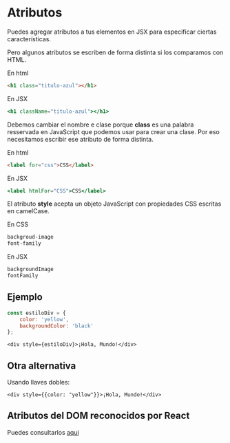 # Atributos

Puedes agregar atributos a tus elementos en JSX para especificar ciertas características.

Pero algunos atributos se escriben de forma distinta si los comparamos con HTML.

En html
```html
<h1 class="titulo-azul"></h1>
```

En JSX
```jsx
<h1 className="titulo-azul"></h1>
```

Debemos cambiar el nombre e clase porque **class** es una palabra resservada en JavaScript que podemos usar para crear una clase. Por eso necesitamos escribir ese atributo de forma distinta.

En html
```html
<label for="css">CSS</label>
```

En JSX
```jsx
<label htmlFor="CSS">CSS</label>
```

El atributo **style** acepta un objeto JavaScript con propiedades CSS escritas en camelCase.

En CSS
```css
backgroud-image
font-family
```

En JSX
```jsx
backgroundImage
fontFamily
```

## Ejemplo

```jsx
const estiloDiv = {
    color: 'yellow',
    backgroundColor: 'black'
};
```

```JSX
<div style={estiloDiv}>¡Hola, Mundo!</div>
```

## Otra alternativa

Usando llaves dobles:

```JSX
<div style={{color: "yellow"}}>¡Hola, Mundo!</div>
```

## Atributos del DOM reconocidos por React

Puedes consultarlos [aqui](https://reactjs.org/docs/dom-elements.html#:~:text=Some%20of%20the%20DOM%20attributes%20supported%20by%20React%20include%3A)

